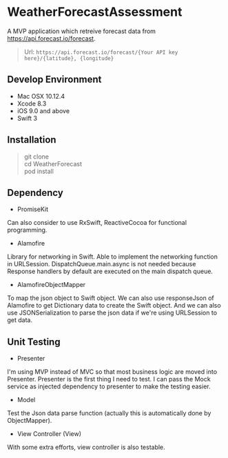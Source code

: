 # WeatherForecastAssessment

A MVP application which retreive forecast data from https://api.forecast.io/forecast.

> Url: `https://api.forecast.io/forecast/{Your API key here}/{latitude}, {longitude}`

## Develop Environment

- Mac OSX 10.12.4
- Xcode 8.3
- iOS 9.0 and above
- Swift 3

## Installation

> git clone  
> cd WeatherForecast  
> pod install  

## Dependency

- PromiseKit

Can also consider to use RxSwift, ReactiveCocoa for functional programming.

- Alamofire

Library for networking in Swift. Able to implement the networking function in URLSession. DispatchQueue.main.async is not needed because Response handlers by default are executed on the main dispatch queue.

- AlamofireObjectMapper

To map the json object to Swift object. We can also use responseJson of Alamofire to get Dictionary data to create the Swift object. And we can also use JSONSerialization to parse the json data if we're using URLSession to get data.

## Unit Testing

- Presenter

I'm using MVP instead of MVC so that most business logic are moved into Presenter. Presenter is the first thing I need to test. I can pass the Mock service as injected dependency to presenter to make the testing easier.

- Model

Test the Json data parse function (actually this is automatically done by ObjectMapper).

- View Controller (View) 

With some extra efforts, view controller is also testable. 


